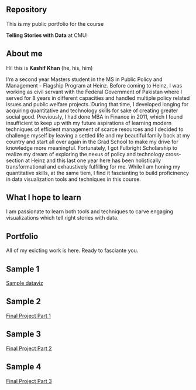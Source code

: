 ## Repository
This is my public portfolio for the course 

**Telling Stories with Data** at CMU!

## About me
Hi! this is **Kashif Khan** (he, his, him)

I'm a second year Masters student in the MS in Public Policy and Management - Flagship Program at Heinz.
Before coming to Heinz, I was working as civil servant with the Federal Government of Pakistan where I served for 8 years in different capacities and handled multiple policy related issues and public welfare projects. During that time, I developed longing for acquiring quantitative and technology skills for sake of creating greater social good. Previously, I had done MBA in Finance in 2011, which I found insufficient to keep up with my future aspirations of learning modern techniques of efficient management of scarce resources and I decided to challenge myself  by leaving a settled life and my beautiful family back at my country and start all over again in the Grad School to make my drive for knowledge more meaningful. Fortunately, I got Fulbright Scholarship to realize my dream of exploring the nexus of policy and technology cross-section at Heinz and this last one year here has been holistically transformational and exhaustively fulfilling for me. While I am honing my quantitative skills, at the same tiem, I find it fascianting to build proficinency in data visualization tools and techniques in this course. 

## What I hope to learn
I am passionate to learn both tools and techniques to carve engaging visualizations which tell right stories with data. 

## Portfolio
All of my exicting work is here. Ready to fasciante you.  


## Sample 1
[Sample dataviz](https://rkkhan27.github.io/Portfolio/Debt-to-GDPsparklines)

## Sample 2
[Final Project Part 1](https://rkkhan27.github.io/Portfolio/Final_Project_Kashif.html)

## Sample 3
[Final Project Part 2](https://rkkhan27.github.io/Portfolio/Final_Project_part-2)

## Sample 4
[Final Project Part 3](https://rkkhan27.github.io/Portfolio/Final_Project_part-3)


